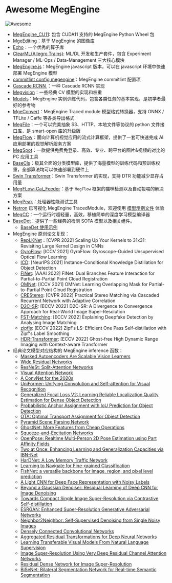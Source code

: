 # Awesome MegEngine

[![Awesome](https://awesome.re/badge.svg)](https://awesome.re)

* [MegEngine_CU11](https://github.com/Qsingle/MegEngine_CU11): 包含 CUDA11 支持的 MegEngine Python Wheel 包
* [MgeEditing](https://github.com/Feynman1999/MgeEditing)：基于 MegEngine 的图像库
* [Echo](https://github.com/digantamisra98/Echo)：一个优秀的算子库
* [ClearML(Allegro Trains)](https://github.com/allegroai/clearml): ML/DL 开发和生产套件，包含 Experiment Manager / ML-Ops / Data-Management 三大核心模块
* [MegEngine.js](https://www.npmjs.com/package/megenginejs)：MegEngine javascript 版本，可以在 javascript 环境中快速部署 MegEngine 模型
* [commitlint config megengine](https://www.npmjs.com/package/commitlint-config-megengine?activeTab=readme)：MegEngine commitlint 配置项
* [Cascade RCNN ](https://github.com/Antinomy20001/Megvii-AI-Traffic-Sign-Detection-Open-Source-Competition---Unofficial-2nd-Place-Solution)：一种 Cascade RCNN 实现
* [Megvision](https://github.com/Qsingle/Megvision)：一些经典 CV 模型的实现和权重
* [Models](https://github.com/MegEngine/Models)：MegEngine 实例训练代码，包含各类任务的基本实现，是初学者最好的参考物
* [MgeConvert](https://github.com/MegEngine/mgeconvert)：MegEngine Traced module 模型格式转换器，支持 ONNX / TFLite / Caffe 等各类导出格式
* [MegFile](https://github.com/megvii-research/megfile)：一个可以完美抽象 S3、HTTP、本地文件等协议的 python 文件接口库，是 smart-open 库的升级版
* [MegFlow](https://github.com/MegEngine/MegFlow)：面向计算机视觉应用的流式计算框架，提供了一套可快速完成 AI 应用部署的视觉解析服务方案
* [MegSpot](https://github.com/MegEngine/MegSpot)：一款提供免费免登录、高效、专业、跨平台的图片&视频的对比的 PC 应用工具
* [BaseCls](https://github.com/megvii-research/basecls)：极其全面的分类模型库，提供了海量模型的训练代码和预训练权重，全部算法均可以快速部署到硬件上
* [Swin Transformer](https://github.com/MegEngine/swin-transformer)：Swin Transformer 的实现，支持 DTR 功能减少显存占用量
* [MegFLow-Cat_Feeder](https://github.com/rcxxx/MegFlow/tree/master/flow-python/examples/cat_feeders)：基于 `MegFlow` 框架的猫咪检测以及自动投喂的解决方案
* [MegPeak](https://github.com/MegEngine/MegPeak)：处理器性能测试工具
* [Netron]( https://netron.app/) 已可视化 MegEngine TracedModule，欢迎使用 [模型示例文件](https://data.megengine.org.cn/models/traced_shufflenet.tm) 体验
* [MegCC](https://github.com/MegEngine/MegCC)：一个运行时超轻量，高效，移植简单的深度学习模型编译器
* [BaseDet](https://github.com/megvii-research/basedet)：提供了一些经典的检测 SOTA 模型以及相关组件。
    * [BaseDet 使用示例](https://studio.brainpp.com/project/28826?name=BaseDet%E4%BD%BF%E7%94%A8%E7%A4%BA%E4%BE%8B)
* MegEngine 原创论文复现：
    * [RepLKNet](https://github.com/MegEngine/RepLKNet)：[CVPR 2022] Scaling Up Your Kernels to 31x31: Revisiting Large Kernel Design in CNNs
    * [GyroFlow](https://github.com/MegEngine/GyroFlow): [ICCV 2021] GyroFlow: Gyroscope-Guided Unsupervised Optical Flow Learning
    * [ICD](https://github.com/MegEngine/ICD): [NeurIPS 2021] Instance-Conditional Knowledge Distillation for Object Detection
    * [FINet](https://github.com/MegEngine/FINet): [AAAI 2022] FINet: Dual Branches Feature Interaction for Partial-to-Partial Point Cloud Registration
    * [OMNet](https://github.com/MegEngine/OMNet): [ICCV 2021] OMNet: Learning Overlapping Mask for Partial-to-Partial Point Cloud Registration
    * [CREStereo](https://github.com/megvii-research/CREStereo): [CVPR 2022] Practical Stereo Matching via Cascaded Recurrent Network with Adaptive Correlation
    * [D2C-SR](https://github.com/megvii-research/D2C-SR): [ECCV 2022] D2C-SR: A Divergence to Convergence Approach for Real-World Image Super-Resolution
    * [FST-Matching](https://github.com/megvii-research/FST-Matching): [ECCV 2022] Explaining Deepfake Detection by Analysing Image Matching
    * [zipfls](https://github.com/megvii-research/zipfls): [ECCV 2022] Zipf's LS: Efficient One Pass Self-distillation with Zipf's Label Smoothing
    * [HDR-Transformer](https://github.com/megvii-research/HDR-Transformer): [ECCV 2022] Ghost-free High Dynamic Range Imaging with Context-aware Transformer
* 经典论文模型对应结构的 MegEngine inference 函数：
    * [Masked Autoencoders Are Scalable Vision Learners](https://github.com/Asthestarsfalll/MAE-MegEngine)
    * [Wide Residual Networks](https://github.com/zhaoqyu/WRN-MegEngine )
    * [ResNeSt: Split-Attention Networks](https://github.com/Asthestarsfalll/ResNeSt-MegEngine)
    * [Visual Attention Network](https://github.com/Asthestarsfalll/VAN-MegEngine)
    * [A ConvNet for the 2020s](https://github.com/Asthestarsfalll/ConvNeXt-MegEngine)
    * [UniFormer: Unifying Convolution and Self-attention for Visual Recognition](https://github.com/Asthestarsfalll/UniFormer-MegEngine)
    * [Generalized Focal Loss V2: Learning Reliable Localization Quality Estimation for Dense Object Detection](https://github.com/CV51GO/GFLv2_Megengine)
    * [Probabilistic Anchor Assignment with IoU Prediction for Object Detection](https://github.com/CV51GO/PAA_Megengine)
    * [OTA: Optimal Transport Assignment for Object Detection](https://github.com/CV51GO/OTA_Megengine)
    * [Pyramid Scene Parsing Network](https://github.com/Asthestarsfalll/PSPNet-MegEngine)
    * [GhostNet: More Features from Cheap Operations](https://github.com/CV51GO/GhostNet_Megengine)
    * [Squeeze-and-Excitation Networks ](https://github.com/Asthestarsfalll/SENet-MegEngine)
    * [OpenPose: Realtime Multi-Person 2D Pose Estimation using Part Affinity Fields](https://github.com/zhaoqyu/openpose-mge-pt)
    * [Two at Once: Enhancing Learning and Generalization Capacities via IBN-Net](https://github.com/Asthestarsfalll/IBNNet-MegEngine)
    * [HarDNet: A Low Memory Traffic Network](https://github.com/CV51GO/HarDNet_Megengine)
    * [Learning to Navigate for Fine-grained Classification](https://github.com/wwhio/megmodels)
    * [FishNet: a versatile backbone for image, region, and pixel level prediction](https://github.com/CV51GO/FishNet_Megengine)
    * [A Light CNN for Deep Face Representation with Noisy Labels](https://github.com/Asthestarsfalll/LightCNN-MegEngine)
    * [Beyond a Gaussian Denoiser: Residual Learning of Deep CNN for Image Denoising](https://github.com/wwhio/megmodels)
    * [Towards Compact Single Image Super-Resolution via Contrastive Self-distillation](https://github.com/wwhio/megmodels)
    * [ESRGAN: Enhanced Super-Resolution Generative Adversarial Networks](https://github.com/wwhio/megmodels)
    * [Neighbor2Neighbor: Self-Supervised Denoising from Single Noisy Images](https://github.com/wwhio/megmodels)
    * [Densely Connected Convolutional Networks](https://github.com/Asthestarsfalll/DenseNet-MegEngine)
    * [Aggregated Residual Transformations for Deep Neural Networks](https://github.com/zhaoqyu/ResNeXt-MGE)
    * [Learning Transferable Visual Models From Natural Language Supervision](https://github.com/Asthestarsfalll/CLIP-MegEngine)
    * [Image Super-Resolution Using Very Deep Residual Channel Attention Networks](https://github.com/wwhio/megmodels)
    * [Residual Dense Network for Image Super-Resolution](https://github.com/wwhio/megmodels.git)
    * [BiSeNet: Bilateral Segmentation Network for Real-time Semantic Segmentation](https://github.com/Asthestarsfalll/BiSeNet-MegEngine)
